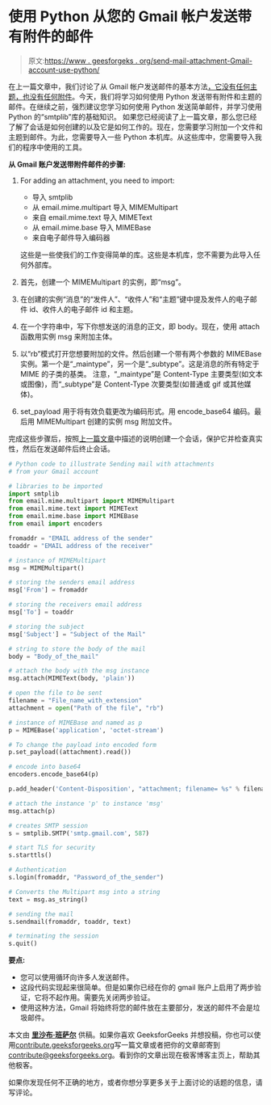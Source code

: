 # 使用 Python 从您的 Gmail 帐户发送带有附件的邮件

> 原文:[https://www . geesforgeks . org/send-mail-attachment-Gmail-account-use-python/](https://www.geeksforgeeks.org/send-mail-attachment-gmail-account-using-python/)

在上一篇文章中，我们讨论了从 Gmail 帐户发送邮件的基本方法[，它没有任何主题，也没有任何附件](https://www.geeksforgeeks.org/send-mail-gmail-account-using-python/)。今天，我们将学习如何使用 Python 发送带有附件和主题的邮件。在继续之前，强烈建议您学习如何使用 Python 发送简单邮件，并学习使用 Python 的“smtplib”库的基础知识。
如果您已经阅读了上一篇文章，那么您已经了解了会话是如何创建的以及它是如何工作的。现在，您需要学习附加一个文件和主题到邮件。为此，您需要导入一些 Python 本机库。从这些库中，您需要导入我们的程序中使用的工具。

**从 Gmail 账户发送带附件邮件的步骤:**

1.  For adding an attachment, you need to import:
    *   导入 smtplib
    *   从 email.mime.multipart 导入 MIMEMultipart
    *   来自 email.mime.text 导入 MIMEText
    *   从 email.mime.base 导入 MIMEBase
    *   来自电子邮件导入编码器

    这些是一些使我们的工作变得简单的库。这些是本机库，您不需要为此导入任何外部库。

2.  首先，创建一个 MIMEMultipart 的实例，即“msg”。
3.  在创建的实例“消息”的“发件人”、“收件人”和“主题”键中提及发件人的电子邮件 id、收件人的电子邮件 id 和主题。
4.  在一个字符串中，写下你想发送的消息的正文，即 body。现在，使用 attach 函数用实例 msg 来附加主体。
5.  以“rb”模式打开您想要附加的文件。然后创建一个带有两个参数的 MIMEBase 实例。第一个是“_maintype”，另一个是“_subtype”。这是消息的所有特定于 MIME 的子类的基类。
    注意，“_maintype”是 Content-Type 主要类型(如文本或图像)，而“_subtype”是 Content-Type 次要类型(如普通或 gif 或其他媒体)。
6.  set_payload 用于将有效负载更改为编码形式。用 encode_base64 编码。最后用 MIMEMultipart 创建的实例 msg 附加文件。

完成这些步骤后，按照[上一篇文章](https://www.geeksforgeeks.org/send-mail-gmail-account-using-python/)中描述的说明创建一个会话，保护它并检查真实性，然后在发送邮件后终止会话。

```py
# Python code to illustrate Sending mail with attachments
# from your Gmail account 

# libraries to be imported
import smtplib
from email.mime.multipart import MIMEMultipart
from email.mime.text import MIMEText
from email.mime.base import MIMEBase
from email import encoders

fromaddr = "EMAIL address of the sender"
toaddr = "EMAIL address of the receiver"

# instance of MIMEMultipart
msg = MIMEMultipart()

# storing the senders email address  
msg['From'] = fromaddr

# storing the receivers email address 
msg['To'] = toaddr

# storing the subject 
msg['Subject'] = "Subject of the Mail"

# string to store the body of the mail
body = "Body_of_the_mail"

# attach the body with the msg instance
msg.attach(MIMEText(body, 'plain'))

# open the file to be sent 
filename = "File_name_with_extension"
attachment = open("Path of the file", "rb")

# instance of MIMEBase and named as p
p = MIMEBase('application', 'octet-stream')

# To change the payload into encoded form
p.set_payload((attachment).read())

# encode into base64
encoders.encode_base64(p)

p.add_header('Content-Disposition', "attachment; filename= %s" % filename)

# attach the instance 'p' to instance 'msg'
msg.attach(p)

# creates SMTP session
s = smtplib.SMTP('smtp.gmail.com', 587)

# start TLS for security
s.starttls()

# Authentication
s.login(fromaddr, "Password_of_the_sender")

# Converts the Multipart msg into a string
text = msg.as_string()

# sending the mail
s.sendmail(fromaddr, toaddr, text)

# terminating the session
s.quit()
```

 **要点:**

*   您可以使用循环向许多人发送邮件。
*   这段代码实现起来很简单。但是如果你已经在你的 gmail 账户上启用了两步验证，它将不起作用。需要先关闭两步验证。
*   使用这种方法，Gmail 将始终将您的邮件放在主要部分，发送的邮件不会是垃圾邮件。

本文由 **[里沙布·班萨尔](https://www.linkedin.com/in/rishabh-bansal-9b4b71108/)** 供稿。如果你喜欢 GeeksforGeeks 并想投稿，你也可以使用[contribute.geeksforgeeks.org](http://www.contribute.geeksforgeeks.org)写一篇文章或者把你的文章邮寄到 contribute@geeksforgeeks.org。看到你的文章出现在极客博客主页上，帮助其他极客。

如果你发现任何不正确的地方，或者你想分享更多关于上面讨论的话题的信息，请写评论。